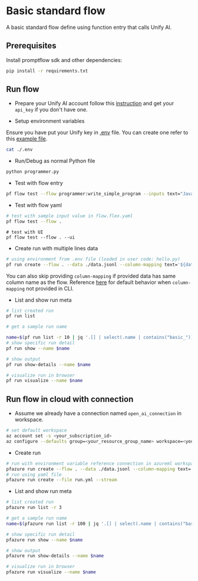 # Basic standard flow
A basic standard flow define using function entry that calls Unify AI.

## Prerequisites

Install promptflow sdk and other dependencies:
```bash
pip install -r requirements.txt
```

## Run flow

- Prepare your Unify AI account follow this [instruction](https://unify.ai/docs/index.html#getting-started) and get your `api_key` if you don't have one.

- Setup environment variables

Ensure you have put your Unify key in [.env](./.env) file. You can create one refer to this [example file](./.env.example).

```bash
cat ./.env
```

- Run/Debug as normal Python file
```bash
python programmer.py
```

- Test with flow entry
```bash
pf flow test --flow programmer:write_simple_program --inputs text="Java Hello World!"
```

- Test with flow yaml
```bash
# test with sample input value in flow.flex.yaml
pf flow test --flow .
```

```shell
# test with UI
pf flow test --flow . --ui
```

- Create run with multiple lines data
```bash
# using environment from .env file (loaded in user code: hello.py)
pf run create --flow . --data ./data.jsonl --column-mapping text='${data.text}' --stream
```

You can also skip providing `column-mapping` if provided data has same column name as the flow.
Reference [here](https://aka.ms/pf/column-mapping) for default behavior when `column-mapping` not provided in CLI.

- List and show run meta
```bash
# list created run
pf run list

# get a sample run name

name=$(pf run list -r 10 | jq '.[] | select(.name | contains("basic_")) | .name'| head -n 1 | tr -d '"')
# show specific run detail
pf run show --name $name

# show output
pf run show-details --name $name

# visualize run in browser
pf run visualize --name $name
```

## Run flow in cloud with connection

- Assume we already have a connection named `open_ai_connection` in workspace.

```bash
# set default workspace
az account set -s <your_subscription_id>
az configure --defaults group=<your_resource_group_name> workspace=<your_workspace_name>
```

- Create run
```bash
# run with environment variable reference connection in azureml workspace
pfazure run create --flow . --data ./data.jsonl --column-mapping text='${data.text}' --environment-variables AZURE_OPENAI_API_KEY='${open_ai_connection.api_key}' AZURE_OPENAI_ENDPOINT='${open_ai_connection.api_base}' --stream
# run using yaml file
pfazure run create --file run.yml --stream
```

- List and show run meta
```bash
# list created run
pfazure run list -r 3

# get a sample run name
name=$(pfazure run list -r 100 | jq '.[] | select(.name | contains("basic_")) | .name'| head -n 1 | tr -d '"')

# show specific run detail
pfazure run show --name $name

# show output
pfazure run show-details --name $name

# visualize run in browser
pfazure run visualize --name $name
```
